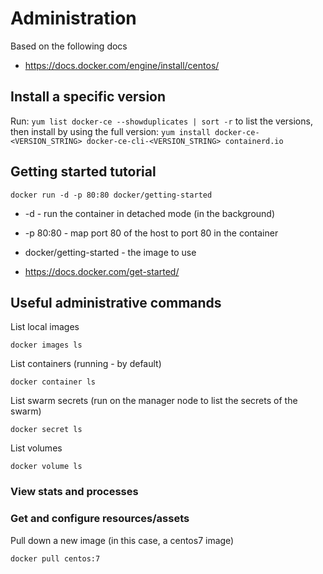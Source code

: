 # Administration

Based on the following docs
* https://docs.docker.com/engine/install/centos/

## Install a specific version

 Run: `yum list docker-ce --showduplicates | sort -r` to list the versions, then install by using the full version: `yum install docker-ce-<VERSION_STRING> docker-ce-cli-<VERSION_STRING> containerd.io`
 
 ## Getting started tutorial
 
 `docker run -d -p 80:80 docker/getting-started`
 
* -d - run the container in detached mode (in the background)
* -p 80:80 - map port 80 of the host to port 80 in the container
* docker/getting-started - the image to use

* https://docs.docker.com/get-started/

## Useful administrative commands


List local images

```
docker images ls
```
List containers (running - by default)

```
docker container ls
```

List swarm secrets (run on the manager node to list the secrets of the swarm)

```
docker secret ls
```

List volumes

```
docker volume ls
```

### View stats and processes

### Get and configure resources/assets

Pull down a new image (in this case, a centos7 image)

```
docker pull centos:7
```

